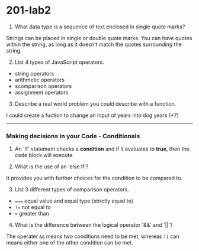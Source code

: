 # 201-lab2

1. What data type is a sequence of text enclosed in single quote marks?

Strings can be placed in single or double quote marks. You can have quotes within the string, as long as it doesn't match the quotes surrounding the string.

2. List 4 types of JavaScript operators.
- string operators
- arithmetic operators
- scomparison operators
- assignment operators

3. Describe a real world problem you could describe with a function.

I could create a fuction to change an input of years into dog years (*7)

---


### Making decisions in your Code - Conditionals

1. An 'if' statement checks a __condition__ and if it evaluates to __true__, then the code block will execute.

2. What is the use of an 'else if'?

It provides you with further choices for the condition to be compared to.

3. List 3 different types of comparison operators.

- `===` equal value and equal type (strictly equal to)
- `!=` not equal to
- `>` greater than

4. What is the difference between the logical operator '&&' and '||'?

The operater `&&` means two conditions need to be met, whereas `||` can means either one of the other condition can be met.